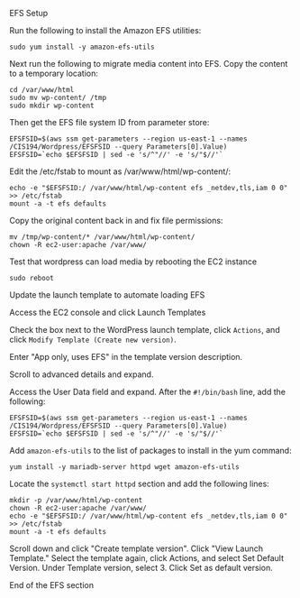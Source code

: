 EFS Setup

Run the following to install the Amazon EFS utilities:

```
sudo yum install -y amazon-efs-utils
```

Next run the following to migrate media content into EFS. Copy the content to a temporary location:

```
cd /var/www/html
sudo mv wp-content/ /tmp
sudo mkdir wp-content
```

Then get the EFS file system ID from parameter store:

```
EFSFSID=$(aws ssm get-parameters --region us-east-1 --names /CIS194/Wordpress/EFSFSID --query Parameters[0].Value)
EFSFSID=`echo $EFSFSID | sed -e 's/^"//' -e 's/"$//'`
```

Edit the /etc/fstab to mount as /var/www/html/wp-content/:

```
echo -e "$EFSFSID:/ /var/www/html/wp-content efs _netdev,tls,iam 0 0" >> /etc/fstab
mount -a -t efs defaults
```

Copy the original content back in and fix file permissions:

```
mv /tmp/wp-content/* /var/www/html/wp-content/
chown -R ec2-user:apache /var/www/
```

Test that wordpress can load media by rebooting the EC2 instance

```
sudo reboot
```

Update the launch template to automate loading EFS

Access the EC2 console and click Launch Templates

Check the box next to the WordPress launch template, click `Actions`, and click `Modify Template (Create new version)`.

Enter "App only, uses EFS" in the template version description. 

Scroll to advanced details and expand.

Access the User Data field and expand. After the `#!/bin/bash` line, add the following:

```
EFSFSID=$(aws ssm get-parameters --region us-east-1 --names /CIS194/Wordpress/EFSFSID --query Parameters[0].Value)
EFSFSID=`echo $EFSFSID | sed -e 's/^"//' -e 's/"$//'`
```

Add `amazon-efs-utils` to the list of packages to install in the yum command:

```
yum install -y mariadb-server httpd wget amazon-efs-utils
```

Locate the `systemctl start httpd` section and add the following lines:

```
mkdir -p /var/www/html/wp-content
chown -R ec2-user:apache /var/www/
echo -e "$EFSFSID:/ /var/www/html/wp-content efs _netdev,tls,iam 0 0" >> /etc/fstab
mount -a -t efs defaults
```

Scroll down and click "Create template version". Click "View Launch Template." Select the template again, click Actions, and select Set Default Version. Under Template version, select 3. Click Set as default version.

End of the EFS section
